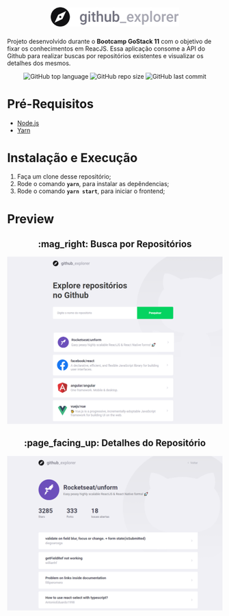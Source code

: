 <h1 align="center"><img src="https://github.com/mlorenzeto/github_explorer/blob/master/src/assets/logo.svg" width="300" /></h1>
<p>Projeto desenvolvido durante o <strong>Bootcamp GoStack 11</strong> com o objetivo de fixar os conhecimentos em ReacJS. Essa aplicação consome a API do Github para realizar buscas por repositórios existentes e visualizar os detalhes dos mesmos.</p>
<p align="center">
  <img alt="GitHub top language" src="https://img.shields.io/badge/typescript-94.6%25-blue" style="max-width:100%;">
 <img alt="GitHub repo size" src="https://img.shields.io/github/repo-size/mlorenzeto/github_explorer">
 <img alt="GitHub last commit" src="https://img.shields.io/github/last-commit/mlorenzeto/github_explorer">
</p>
<h1>Pré-Requisitos</h1>
<ul>
  <li><a href="https://nodejs.org/en/">Node.js</a></li>
  <li><a href="https://classic.yarnpkg.com/lang/en/">Yarn</a></li>
</ul>
<h1>Instalação e Execução</h1>
<ol>
  <li>Faça um clone desse repositório;</li>
  <li>Rode o comando <code><strong>yarn</strong></code>, para instalar as depêndencias;</li>
  <li>Rode o comando <code><strong>yarn start</strong></code>, para iniciar o frontend;</li>
</ol>
<h1>Preview</h1>
<h2 align="center">:mag_right: Busca por Repositórios</h2>
<div align="center"><img src="https://github.com/mlorenzeto/github_explorer/blob/master/src/assets/prints/home_page.png" width="700" /></div>
<h2 align="center">:page_facing_up: Detalhes do Repositório</h2>
<div align="center"><img src="https://github.com/mlorenzeto/github_explorer/blob/master/src/assets/prints/detail_page.png" width="700" /></div>
